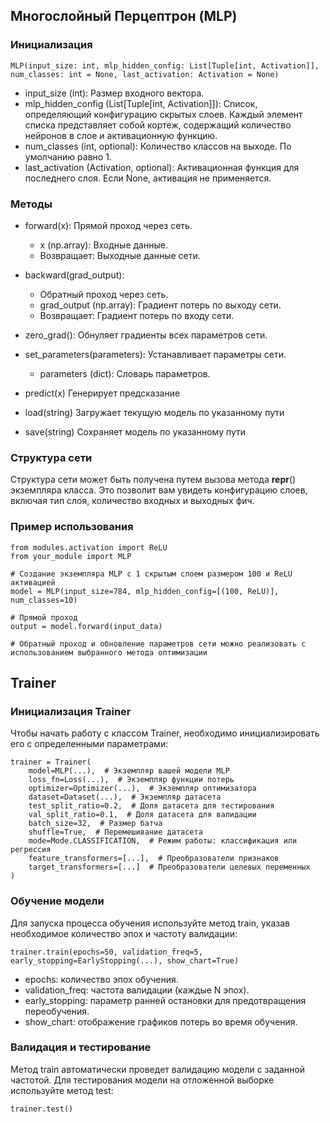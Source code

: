 ## Многослойный Перцептрон (MLP)

### Инициализация

```
MLP(input_size: int, mlp_hidden_config: List[Tuple[int, Activation]], num_classes: int = None, last_activation: Activation = None)
```

- input_size (int): Размер входного вектора.
- mlp_hidden_config (List[Tuple[int, Activation]]): Список, определяющий конфигурацию скрытых слоев. Каждый элемент списка представляет собой кортеж, содержащий количество нейронов в слое и активационную функцию.
- num_classes (int, optional): Количество классов на выходе. По умолчанию равно 1.
- last_activation (Activation, optional): Активационная функция для последнего слоя. Если None, активация не применяется.

### Методы

- forward(x): Прямой проход через сеть.
    - x (np.array): Входные данные.
    - Возвращает: Выходные данные сети.

- backward(grad_output): 
  - Обратный проход через сеть.
  - grad_output (np.array): Градиент потерь по выходу сети.
  - Возвращает: Градиент потерь по входу сети.

- zero_grad(): Обнуляет градиенты всех параметров сети.

- set_parameters(parameters): Устанавливает параметры сети.
  - parameters (dict): Словарь параметров.
- predict(x) Генерирует предсказание
- load(string) Загружает текущую модель по указанному пути
- save(string) Сохраняет модель по указанному пути

### Структура сети

Структура сети может быть получена путем вызова метода __repr__() экземпляра класса. Это позволит вам увидеть конфигурацию слоев, включая тип слоя, количество входных и выходных фич.

### Пример использования


```
from modules.activation import ReLU
from your_module import MLP

# Создание экземпляра MLP с 1 скрытым слоем размером 100 и ReLU активацией
model = MLP(input_size=784, mlp_hidden_config=[(100, ReLU)], num_classes=10)

# Прямой проход
output = model.forward(input_data)

# Обратный проход и обновление параметров сети можно реализовать с использованием выбранного метода оптимизации
```

## Trainer

### Инициализация Trainer
Чтобы начать работу с классом Trainer, необходимо инициализировать его с определенными параметрами:

```
trainer = Trainer(
    model=MLP(...),  # Экземпляр вашей модели MLP
    loss_fn=Loss(...),  # Экземпляр функции потерь
    optimizer=Optimizer(...),  # Экземпляр оптимизатора
    dataset=Dataset(...),  # Экземпляр датасета
    test_split_ratio=0.2,  # Доля датасета для тестирования
    val_split_ratio=0.1,  # Доля датасета для валидации
    batch_size=32,  # Размер батча
    shuffle=True,  # Перемешивание датасета
    mode=Mode.CLASSIFICATION,  # Режим работы: классификация или регрессия
    feature_transformers=[...],  # Преобразователи признаков
    target_transformers=[...]  # Преобразователи целевых переменных
)
```

### Обучение модели
Для запуска процесса обучения используйте метод train, указав необходимое количество эпох и частоту валидации:

```
trainer.train(epochs=50, validation_freq=5, early_stopping=EarlyStopping(...), show_chart=True)
```

- epochs: количество эпох обучения.
- validation_freq: частота валидации (каждые N эпох).
- early_stopping: параметр ранней остановки для предотвращения переобучения.
- show_chart: отображение графиков потерь во время обучения.


### Валидация и тестирование
Метод train автоматически проведет валидацию модели с заданной частотой. Для тестирования модели на отложенной выборке используйте метод test:


```
trainer.test()
```